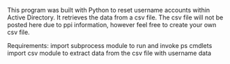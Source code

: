 This program was built with Python to reset username accounts within 
Active Directory. It retrieves the data from a csv file. The csv file
will not be posted here due to ppi information, however feel free to create 
your own csv file. 

Requirements:
import subprocess module to run and invoke ps cmdlets
import csv module to extract data from the csv file with username data




